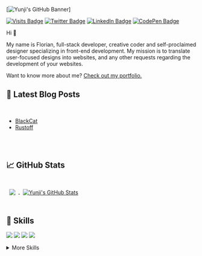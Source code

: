 [![Yunji's GitHub Banner](./assets/banner.png)]

[![Visits Badge](https://badges.pufler.dev/visits/yunjidev/yunjidev)](#)
[![Twitter Badge](https://img.shields.io/badge/Twitter-Profile-informational?style=flat&logo=twitter&logoColor=white&color=1CA2F1)](https://twitter.com/Yunji_TV)
[![LinkedIn Badge](https://img.shields.io/badge/LinkedIn-Profile-informational?style=flat&logo=linkedin&logoColor=white&color=0D76A8)](https://www.linkedin.com/in/florian-van-camp-102aba262/)
[![CodePen Badge](https://img.shields.io/badge/CodePen-Profile-informational?style=flat&logo=codepen&logoColor=white&color=black)](https://codepen.io/Florian-Van-Camp)

Hi 👋

My name is Florian, full-stack developer, creative coder and self-proclaimed designer specializing in front-end development. My mission is to translate user-focused designs into websites, and any other requests regarding the development of your websites.

Want to know more about me? [Check out my portfolio.](#)

## 📝 Latest Blog Posts

<br>

<!-- BLOG-POST-LIST:START -->
- [BlackCat](https://github.com/Yunjidev/blackcatv2.git)
- [Rustoff](https://github.com/Yunjidev/rustoff.git)
<!-- BLOG-POST-LIST:END -->

<br>
<br>

## &#x1f4c8; GitHub Stats

<br>

<a href="https://github.com/Yunjidev">
  <img align="center" style="margin:0.5rem" src="https://github-readme-stats.vercel.app/api/top-langs/?username=yunjidev&hide=html,css&title_color=ffffff&text_color=c9cacc&icon_color=4AB197&bg_color=1A2B34" />
</a>

<a href="https://github.com/Yunjidev">
  <img align="center" style="margin:0.5rem" src="https://github-readme-stats.vercel.app/api?username=yunjidev&show_icons=true&line_height=27&count_private=true&title_color=ffffff&text_color=c9cacc&icon_color=4AB097&bg_color=1A2B34" alt="Yunji's GitHub Stats" />
</a>

<br>
<br>

## 💼 Skills

![](https://img.shields.io/badge/Code-ruby-informational?style=flat&logo=ruby&logoColor=white&color=4AB197)
![](https://img.shields.io/badge/Code-React-informational?style=flat&logo=react&logoColor=white&color=4AB197)
![](https://img.shields.io/badge/Code-JavaScript-informational?style=flat&logo=JavaScript&logoColor=white&color=4AB197)
![](https://img.shields.io/badge/Code-MySQL-informational?style=flat&logo=MySQL&logoColor=white&color=4AB197)

<details>
<summary>More Skills</summary>
<br>

![](https://img.shields.io/badge/Style-CSS-informational?style=flat&logo=css3&logoColor=white&color=4AB197)
![](https://img.shields.io/badge/Style-Tailwind-informational?style=flat&logo=Tailwind-CSS&logoColor=white&color=4AB197)
![](https://img.shields.io/badge/Style-Bootstrap-informational?style=flat&logo=Bootstrap&logoColor=white&color=4AB197)


<br>


![](https://img.shields.io/badge/Tools-NPM-informational?style=flat&logo=npm&logoColor=white&color=4AB197)
![](https://img.shields.io/badge/Tools-Figma-informational?style=flat&logo=Figma-XD&logoColor=white&color=4AB197)
![](https://img.shields.io/badge/Tools-GitHub-informational?style=flat&logo=GitHub&logoColor=white&color=4AB197)
![](https://img.shields.io/badge/Tools-GitLab-informational?style=flat&logo=GitLab&logoColor=white&color=4AB197)

</details>

<br>

